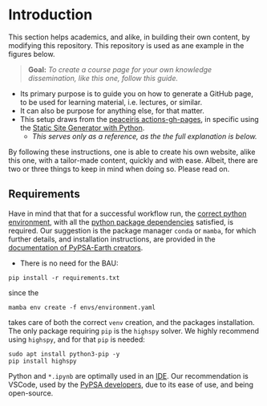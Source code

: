 Introduction
=========================================================
<!-- ###### List of Abbreviation[^bignote] -->


This section helps academics, and alike, in building their own content, by modifying this repository. This repository is used as ane example in the figures below.

> **Goal:** *To create a course page for your own knowledge dissemination, like this one, follow this guide.*

* Its primary purpose is to guide you on how to generate a GitHub page, to be used for learning material, i.e. lectures, or similar.
* It can also be purpose for anything else, for that matter.
* This setup draws from the [peaceiris actions-gh-pages][gh_actions], in specific using the [Static Site Generator with Python][gh_actions_python].
    * *This serves only as a reference, as the the full explanation is below.*

By following these instructions, one is able to create his own website, alike this one, with a tailor-made content, quickly and with ease. Albeit, there are two or three things to keep in mind when doing so. Please read on.


Requirements
-------------
Have in mind that that for a successful workflow run, the [correct python environment][venv], with all the [python package dependencies][dependencies] satisfied, is required. Our suggestion is the package manager `conda` or `mamba`, for which further details, and installation instructions, are provided in the [documentation of PyPSA-Earth creators][PyPSA-Earth].

* There is no need for the BAU:

~~~
pip install -r requirements.txt
~~~

since the

~~~
mamba env create -f envs/environment.yaml
~~~

takes care of both the correct `venv` creation, and the packages installation. The only package requiring `pip` is the `highspy` solver. We highly recommend using `highspy`, and for that `pip` is needed:
~~~
sudo apt install python3-pip -y
pip install highspy
~~~

Python and `*.ipynb` are optimally used in an [IDE][VSCode]. Our recommendation is VSCode, used by the [PyPSA developers][PyPSA-Earth], due to its ease of use, and being open-source.



<!-- # Internal Doc References -->
[gh_actions]:           https://github.com/peaceiris/actions-gh-pages
[gh_actions_python]:    https://github.com/peaceiris/actions-gh-pages?tab=readme-ov-file#%EF%B8%8F-static-site-generators-with-python
[venv]:                 https://github.com/open-energy-transition/data-science-for-esm/blob/e52f7980165928a7cd90826ee0bf8cd3fb407892/environment.yaml
[dependencies]:         https://github.com/open-energy-transition/data-science-for-esm/blob/e52f7980165928a7cd90826ee0bf8cd3fb407892/requirements.txt
[PyPSA-Earth]:          https://pypsa-earth.readthedocs.io/en/latest/installation.html
[VSCode]:               https://github.com/microsoft/vscode